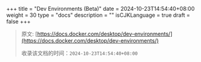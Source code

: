 +++
title = "Dev Environments (Beta)"
date = 2024-10-23T14:54:40+08:00
weight = 30
type = "docs"
description = ""
isCJKLanguage = true
draft = false
+++

> 原文: [https://docs.docker.com/desktop/dev-environments/](https://docs.docker.com/desktop/dev-environments/)
>
> 收录该文档的时间：`2024-10-23T14:54:40+08:00`
